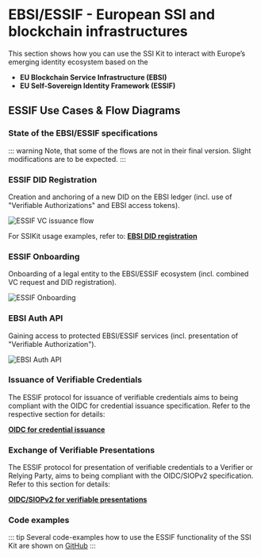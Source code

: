 # EBSI/ESSIF - European SSI and blockchain infrastructures

This section shows how you can use the SSI Kit to interact with Europe’s emerging identity ecosystem based on the

* **EU Blockchain Service Infrastructure (EBSI)**
* **EU Self-Sovereign Identity Framework (ESSIF)**

## ESSIF Use Cases & Flow Diagrams

### State of the EBSI/ESSIF specifications

::: warning
Note, that some of the flows are not in their final version. Slight modifications are to be expected.
:::

[comment]: <> (ESSIF specifies the flows to standardise the following use cases:)

[comment]: <> (1.   ESSIF DID Registration - creation and anchoring of a new DID on the EBSI ledger &#40;incl. use of "Verifiable Authorizations" and EBSI access tokens&#41;.)

[comment]: <> (1.   ESSIF Onboarding - onboarding of a legal entity to the EBSI/ESSIF ecosystem &#40;incl. combined VC request and DID registration&#41;.)

[comment]: <> (1.   EBSI Auth API - gaining access to protected EBSI/ESSIF services &#40;incl. presentation of "Verifiable Authorization"&#41;.)

[comment]: <> (1.   VC Issuance - issuance of VCs from a legal entity to a natural person &#40;incl. OIDC-based data exchange, open interface for third party issuers component&#41;.)

[comment]: <> (1.   VC Exchange - presentation of a Verifiable Presentation to a Verifier / Relying Party &#40;incl. OIDC-based data exchange, open interface for third party verifier component&#41;.)

### ESSIF DID Registration 

Creation and anchoring of a new DID on the EBSI ledger (incl. use of "Verifiable Authorizations" and EBSI access tokens).

![ESSIF VC issuance flow](./essif/02_essif-register-did.png)

For SSIKit usage examples, refer to: [**EBSI DID registration**](ebsi-essif/usage-examples.md#ebsi-did-registration)

### ESSIF Onboarding

Onboarding of a legal entity to the EBSI/ESSIF ecosystem &#40;incl. combined VC request and DID registration&#41;.

![ESSIF Onboarding](./essif/essif-onboarding.png)

### EBSI Auth API

Gaining access to protected EBSI/ESSIF services &#40;incl. presentation of "Verifiable Authorization"&#41;.

![EBSI Auth API ](./essif/04_essif-auth-api.png)

### Issuance of Verifiable Credentials

The ESSIF protocol for issuance of verifiable credentials aims to being compliant with the OIDC for credential issuance specification. Refer to the respective section for details:

[**OIDC for credential issuance**](../ecosystems-interoperability/oidc.md#oidc-for-credential-issuance)

### Exchange of Verifiable Presentations

The ESSIF protocol for presentation of verifiable credentials to a Verifier or Relying Party, aims to being compliant with the OIDC/SIOPv2 specification.
Refer to this section for details:

[**OIDC/SIOPv2 for verifiable presentations**](../ecosystems-interoperability/oidc.md#oidcsiopv2-for-verifiable-presentations)

[comment]: <> (TODO: insert further flows)

### Code examples 

::: tip
Several code-examples how to use the ESSIF functionality of the SSI Kit are shown on [GitHub](https://github.com/walt-id/waltid-ssikit-examples)
:::


